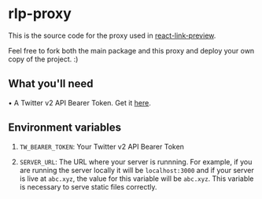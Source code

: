 # rlp-proxy

This is the source code for the proxy used in <a href='https://github.com/dhaiwat10/react-link-preview'>react-link-preview</a>.

Feel free to fork both the main package and this proxy and deploy your own copy of the project. :)

## What you'll need

• A Twitter v2 API Bearer Token. Get it <a href='https://developer.twitter.com/en/docs/twitter-api/getting-started/getting-access-to-the-twitter-api'>here</a>.

## Environment variables

1. `TW_BEARER_TOKEN`: Your Twitter v2 API Bearer Token

2. `SERVER_URL`: The URL where your server is runnning. For example, if you are running the server locally it will be `localhost:3000` and if your server is live at `abc.xyz`, the value for this variable will be `abc.xyz`. This variable is necessary to serve static files correctly.
